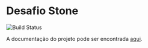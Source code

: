 # Desafio Stone

![Build Status](https://travis-ci.com/jessicapaz/desafio-stone.svg?branch=master)

A documentação do projeto pode ser encontrada [aqui](https://github.com/jessicapaz/desafio-stone/wiki).
